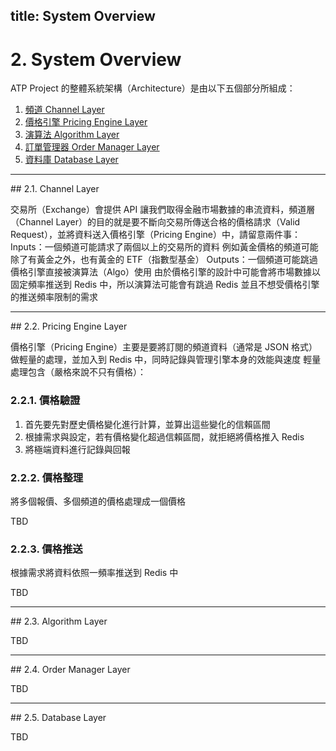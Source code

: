 title: System Overview
---

# 2. System Overview

ATP Project 的整體系統架構（Architecture）是由以下五個部分所組成：

1. [頻道 Channel Layer](#2-1-Channel-Layer)
2. [價格引擎 Pricing Engine Layer](#2-2-Pricing-Engine-Layer)
3. [演算法 Algorithm Layer](#2-3-Algorithm-Layer)
4. [訂單管理器 Order Manager Layer](#2-4-Order-Manager-Layer)
5. [資料庫 Database Layer](#2-5-Database-Layer)

<hr/>
## 2.1. Channel Layer

交易所（Exchange）會提供 API 讓我們取得金融市場數據的串流資料，頻道層（Channel Layer）的目的就是要不斷向交易所傳送合格的價格請求（Valid Request），並將資料送入價格引擎（Pricing Engine）中，請留意兩件事：
Inputs：一個頻道可能請求了兩個以上的交易所的資料
例如黃金價格的頻道可能除了有黃金之外，也有黃金的 ETF（指數型基金）
Outputs：一個頻道可能跳過價格引擎直接被演算法（Algo）使用
由於價格引擎的設計中可能會將市場數據以固定頻率推送到 Redis 中，所以演算法可能會有跳過 Redis 並且不想受價格引擎的推送頻率限制的需求

<hr/>
## 2.2. Pricing Engine Layer

價格引擎（Pricing Engine）主要是要將訂閱的頻道資料（通常是 JSON 格式）做輕量的處理，並加入到 Redis 中，同時記錄與管理引擎本身的效能與速度
輕量處理包含（嚴格來說不只有價格）：

### 2.2.1. 價格驗證

1. 首先要先對歷史價格變化進行計算，並算出這些變化的信賴區間
2. 根據需求與設定，若有價格變化超過信賴區間，就拒絕將價格推入 Redis
3. 將極端資料進行記錄與回報

### 2.2.2. 價格整理

將多個報價、多個頻道的價格處理成一個價格

TBD

### 2.2.3. 價格推送

根據需求將資料依照一頻率推送到 Redis 中

TBD

<hr/>
## 2.3. Algorithm Layer

TBD

<hr/>
## 2.4. Order Manager Layer

TBD

<hr/>
## 2.5. Database Layer

TBD